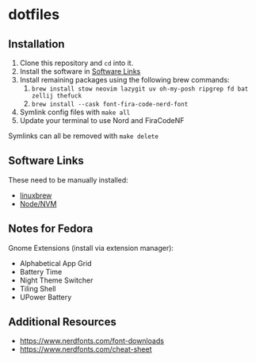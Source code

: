 # dotfiles

## Installation

1. Clone this repository and `cd` into it.
2. Install the software in [Software Links](#software-links)
3. Install remaining packages using the following brew commands:
   1. `brew install stow neovim lazygit uv oh-my-posh ripgrep fd bat zellij thefuck`
   2. `brew install --cask font-fira-code-nerd-font`
4. Symlink config files with `make all`
5. Update your terminal to use Nord and FiraCodeNF

Symlinks can all be removed with `make delete`

## Software Links

These need to be manually installed:

- [linuxbrew](https://brew.sh/)
- [Node/NVM](https://github.com/nvm-sh/nvm)

## Notes for Fedora

Gnome Extensions (install via extension manager):

- Alphabetical App Grid
- Battery Time
- Night Theme Switcher
- Tiling Shell
- UPower Battery

## Additional Resources

- https://www.nerdfonts.com/font-downloads
- https://www.nerdfonts.com/cheat-sheet
